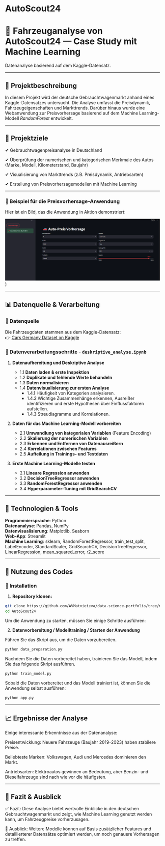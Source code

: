 # AutoScout24
# 🚗 Fahrzeuganalyse von AutoScout24 — Case Study mit Machine Learning

Datenanalyse basierend auf dem Kaggle-Datensatz.

---

## 📌 Projektbeschreibung

In diesem Projekt wird der deutsche Gebrauchtwagenmarkt anhand eines Kaggle-Datensatzes untersucht. Die Analyse umfasst die Preisdynamik, Fahrzeugeigenschaften und Markttrends. Darüber hinaus wurde eine Webanwendung zur Preisvorhersage basierend auf dem Machine Learning-Modell *RandomForest* entwickelt.

---

## 🎯 Projektziele

✔ Gebrauchtwagenpreisanalyse in Deutschland 

✔ Überprüfung der numerischen und kategorischen Merkmale des Autos (Marke, Modell, Kilometerstand, Baujahr)  

✔ Visualisierung von Markttrends (z.B. Preisdynamik, Antriebsarten)  

✔ Erstellung von Preisvorhersagemodellen mit Machine Learning

---
### 🚗 Beispiel für die Preisvorhersage-Anwendung

Hier ist ein Bild, das die Anwendung in Aktion demonstriert:

![Auto-Preis Vorhersage](screen.png))

---

## 📊 Datenquelle & Verarbeitung

### 🔹 Datenquelle
Die Fahrzeugdaten stammen aus dem Kaggle-Datensatz:  
👉 [Cars Germany Dataset on Kaggle](https://www.kaggle.com/datasets/ander289386/cars-germany)

### 🔹 Datenverarbeitungsschritte - `deskriptive_analyse.ipynb`

1. **Datenaufbereitung und Deskriptive Analyse**
   - 1.1 **Daten laden & erste Inspektion**
   - 1.2 **Duplikate und fehlende Werte behandeln**
   - 1.3 **Daten normalisieren**
   - 1.4 **Datenvisualisierung zur ersten Analyse**
     - 1.4.1 Häufigkeit von Kategorien analysieren.
     - 1.4.2 Wichtige Zusammenhänge erkennen, Ausreißer identifizieren und erste Hypothesen über Einflussfaktoren aufstellen.
     - 1.4.3 Streudiagramme und Korrelationen.
  
2. **Daten für das Machine Learning-Modell vorbereiten**
   - 2.1 **Umwandlung von kategorialen Variablen** (Feature Encoding)
   - 2.2 **Skalierung der numerischen Variablen**
   - 2.3 **Erkennen und Entfernen von Datenausreißern**
   - 2.4 **Korrelationen zwischen Features**
   - 2.5 **Aufteilung in Trainings- und Testdaten**

3. **Erste Machine Learning-Modelle testen**
   - 3.1 **Lineare Regression anwenden**
   - 3.2 **DecisionTreeRegressor anwenden**
   - 3.3 **RandomForestRegressor anwenden**
   - 3.4 **Hyperparameter-Tuning mit GridSearchCV**

---

## 🔧 Technologien & Tools

**Programmiersprache**: Python  
**Datenanalyse**: Pandas, NumPy  
**Datenvisualisierung**: Matplotlib, Seaborn  
**Web-App**: Streamlit  
**Machine Learning**: sklearn, RandomForestRegressor, train_test_split, LabelEncoder, StandardScaler, GridSearchCV, DecisionTreeRegressor, LinearRegression, mean_squared_error, r2_score

---

## 🚀 Nutzung des Codes

### 🔹 Installation

1. **Repository klonen:**

```bash
git clone https://github.com/AVMatvieieva/data-science-portfolio/tree/main/AutoScout24.git
cd AutoScout24
```
Um die Anwendung zu starten, müssen Sie einige Schritte ausführen:

2. **Datenvorbereitung / Modelltraining / Starten der Anwendung**

 Führen Sie das Skript aus, um die Daten vorzubereiten. 

 ```bash
 python data_preparation.py
```
Nachdem Sie die Daten vorbereitet haben, trainieren Sie das Modell, indem Sie das folgende Skript ausführen.
```bash
python train_model.py
```

Sobald die Daten vorbereitet und das Modell trainiert ist, können Sie die Anwendung selbst ausführen:

```bash
python app.py
```
---
## 📈 Ergebnisse der Analyse

Einige interessante Erkenntnisse aus der Datenanalyse:

Preisentwicklung: Neuere Fahrzeuge (Baujahr 2019–2023) haben stabilere Preise.

Beliebteste Marken: Volkswagen, Audi und Mercedes dominieren den Markt.

Antriebsarten: Elektroautos gewinnen an Bedeutung, aber Benzin- und Dieselfahrzeuge sind nach wie vor die häufigsten.

---
## 🚀 Fazit & Ausblick
✅ Fazit: Diese Analyse bietet wertvolle Einblicke in den deutschen Gebrauchtwagenmarkt und zeigt, wie Machine Learning genutzt werden kann, um Fahrzeugpreise vorherzusagen.


🔮 Ausblick: Weitere Modelle können auf Basis zusätzlicher Features und detaillierterer Datensätze optimiert werden, um noch genauere Vorhersagen zu treffen.
